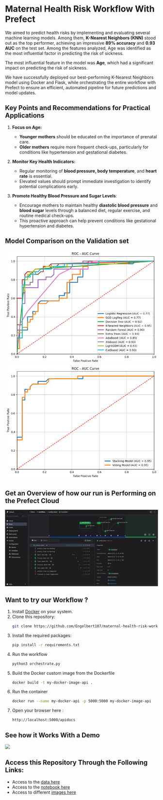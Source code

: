 # Maternal Health Risk Workflow With Prefect

We aimed to predict health risks by implementing and evaluating several machine learning models. Among them, **K-Nearest Neighbors (KNN)** stood out as the top performer, achieving an impressive **89% accuracy** and **0.93 AUC** on the test set. Among the features analyzed, Age was identified as the most influential factor in predicting the risk of sickness.

The most influential feature in the model was **Age**, which had a significant impact on predicting the risk of sickness.

We have successfully deployed our best-performing K-Nearest Neighbors model using Docker and Flask, while orchestrating the entire workflow with Prefect to ensure an efficient, automated pipeline for future predictions and model updates.



## Key Points and Recommendations for Practical Applications

1. **Focus on Age:**
    - **Younger mothers** should be educated on the importance of prenatal care.
    - **Older mothers** require more frequent check-ups, particularly for conditions like hypertension and gestational diabetes.

2. **Monitor Key Health Indicators:**
    - Regular monitoring of **blood pressure, body temperature**, and **heart rate** is essential.
    - Elevated values should prompt immediate investigation to identify potential complications early.

3. **Promote Healthy Blood Pressure and Sugar Levels**:
    - Encourage mothers to maintain healthy **diastolic blood pressure** and **blood sugar** levels through a balanced diet, regular exercise, and routine medical check-ups.
    - This proactive approach can help prevent conditions like gestational hypertension and diabetes.



## Model Comparison on the Validation set

![](https://github.com/Engelbert107/maternal-health-risk-workflow-with-prefect/blob/main/images/compare-models.png)
![](https://github.com/Engelbert107/maternal-health-risk-workflow-with-prefect/blob/main/images/stack-vot.png)


## Get an Overview of how our run is Performing on the Prefect Cloud

![](https://github.com/Engelbert107/maternal-health-risk-workflow-with-prefect/blob/main/images/running-view.png)


## Want to try our Workflow ?

1. Install [Docker](https://docs.docker.com/get-started/get-docker/) on your system.
2. Clone this repository:
    ```bash
    git clone https://github.com/Engelbert107/maternal-health-risk-workflow-with-prefect.git
    ```
3. Install the required packages:
    ```bash
    pip install -r requirements.txt
    ```
4. Run the workflow
    ```bash
    python3 orchestrate.py
    ```
5. Build the Docker custom image from the Dockerfile
    ```bash
    docker build -t my-docker-image-api .
    ```
6. Run the container
    ```bash
    docker run --name my-docker-api -p 5000:5000 my-docker-image-api
    ```
7. Open your browser here :
    ```bash
    http://localhost:5000/apidocs
    ```

## See how it Works With a Demo

![](https://github.com/Engelbert107/maternal-health-risk-workflow-with-prefect/blob/main/images/demo.gif)


## Access this Repository Through the Following Links:

- Access to the [data here](https://github.com/Engelbert107/maternal-health-risk-workflow-with-prefect/tree/main/data)
- Access to the [notebook here](https://github.com/Engelbert107/maternal-health-risk-workflow-with-prefect/tree/main/notebook)
- Access to different [images here](https://github.com/Engelbert107/maternal-health-risk-workflow-with-prefect/tree/main/images)
